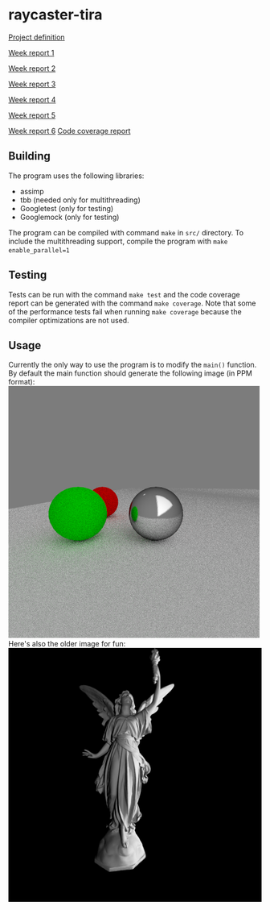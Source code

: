 # raycaster-tira

[Project definition](https://github.com/kluopaja/raycaster-tira/blob/master/doc/project_specification.md)

[Week report 1](https://github.com/kluopaja/raycaster-tira/blob/master/doc/week_reports/week1.md)

[Week report 2](https://github.com/kluopaja/raycaster-tira/blob/master/doc/week_reports/week2.md)

[Week report 3](https://github.com/kluopaja/raycaster-tira/blob/master/doc/week_reports/week3.md)

[Week report 4](https://github.com/kluopaja/raycaster-tira/blob/master/doc/week_reports/week4.md)

[Week report 5](https://github.com/kluopaja/raycaster-tira/blob/master/doc/week_reports/week5.md)

[Week report 6](https://github.com/kluopaja/raycaster-tira/blob/master/doc/week_reports/week6.md)
[Code coverage report](https://kluopaja.github.io/raycaster-tira/doc/coverage/coverage.html)

## Building

The program uses the following libraries:
* assimp
* tbb (needed only for multithreading)
* Googletest (only for testing)
* Googlemock (only for testing)

The program can be compiled with command `make` in `src/` directory.
To include the multithreading support, compile the program with
`make enable_parallel=1`

## Testing

Tests can be run with the command `make test` and the code coverage report
can be generated with the command `make coverage`. Note that some of
the performance tests fail when running `make coverage` because the
compiler optimizations are not used.

## Usage

Currently the only way to use the program is to modify the `main()` function.
By default the main function should generate the following image (in PPM format):
![Main sample](img/scene.png)
Here's also the older image for fun:
![Sample image](https://github.com/kluopaja/raycaster-tira/blob/master/img/lucy1.png)
